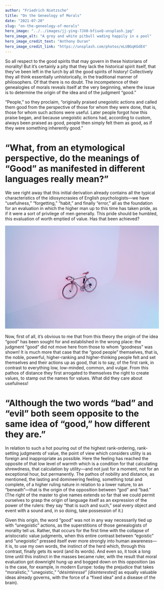 ```yaml
---
author: "Friedrich Nietzsche"
title: "On the Geneology of Morals"
date: "2021-07-20"
slug: "on-the-geneology-of-morals"
hero_image: "../../images/jj-ying-7JX0-bfiuxQ-unsplash.jpg"
hero_image_alt: "A grey and white pitbull wading happily in a pool"
hero_image_credit_text: "Anthony Duran"
hero_image_credit_link: "https://unsplash.com/photos/eLUBGqKGdE4"
---
```


So all respect to the good spirits that may govern in these historians of morality! But it’s certainly a pity that they lack the historical spirit itself, that they’ve been left in the lurch by all the good spirits of history! Collectively they all think essentially unhistorically, in the traditional manner of philosophers. Of that there is no doubt. The incompetence of their genealogies of morals reveals itself at the very beginning, where the issue is to determine the origin of the idea and of the judgment “good.”

“People,” so they proclaim, “originally praised unegoistic actions and called them good from the perspective of those for whom they were done, that is, those for whom such actions were useful. Later people forgot how this praise began, and because unegoistic actions had, according to custom, always been praised as good, people then simply felt them as good, as if they were something inherently good.”

# “What, from an etymological perspective, do the meanings of “Good” as manifested in different languages really mean?”

We see right away that this initial derivation already contains all the typical characteristics of the idiosyncrasies of English psychologists—we have “usefulness,” “forgetting,” “habit,” and finally “error,” all as the foundation for an evaluation in which the higher man up to this time has taken pride, as if it were a sort of privilege of men generally. This pride should be humbled, this evaluation of worth emptied of value. Has that been achieved?

![](../../images/ruslan-bardash-g83y6do219w-unsplash.jpg)

Now, first of all, it’s obvious to me that from this theory the origin of the idea “good” has been sought for and established in the wrong place: the judgment “good” did not move here from those to whom “goodness” was shown! It is much more that case that the “good people” themselves, that is, the noble, powerful, higher-ranking and higher-thinking people felt and set themselves and their actions up as good, that is to say, of the first rank, in contrast to everything low, low-minded, common, and vulgar. From this pathos of distance they first arrogated to themselves the right to create values, to stamp out the names for values. What did they care about usefulness!

# “Although the two words “bad” and “evil” both seem opposite to the same idea of “good,” how different they are.”

In relation to such a hot pouring out of the highest rank-ordering, rank-setting judgments of value, the point of view which considers utility is as foreign and inappropriate as possible. Here the feeling has reached the opposite of that low level of warmth which is a condition for that calculating shrewdness, that calculation by utility—and not just for a moment, not for an exceptional hour, but permanently. The pathos of nobility and distance, as mentioned, the lasting and domineering feeling, something total and complete, of a higher ruling nature in relation to a lower nature, to an “beneath”—that is the origin of the opposition between “god” and “bad.” (The right of the master to give names extends so far that we could permit ourselves to grasp the origin of language itself as an expression of the power of the rulers: they say “that is such and such,” seal every object and event with a sound and, in so doing, take possession of it.)

Given this origin, the word “good” was not in any way necessarily tied up with “unegoistic” actions, as the superstitions of those genealogists of morality tell us. Rather, that occurs for the first time with the collapse of aristocratic value judgments, when this entire contrast between “egoistic” and “unegoistic” pressed itself ever more strongly into human awareness—it is, to use my own words, the instinct of the herd which, through this contrast, finally gets its word (and its words). And even so, it took a long time until this instinct in the masses became ruler, with the result that moral evaluation got downright hung up and bogged down on this opposition (as is the case, for example, in modern Europe: today the prejudice that takes “moralistic,” “unegoistic,” “_désintéressé_” _\[disinterested\]_ as equally valuable ideas already governs, with the force of a “fixed idea” and a disease of the brain).